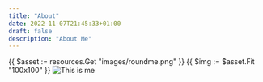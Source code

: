 ```yaml
---
title: "About"
date: 2022-11-07T21:45:33+01:00
draft: false
description: "About Me" 
---
```



{{ $asset := resources.Get "images/roundme.png" }}
{{ $img := $asset.Fit "100x100" }}
<img alt="This is me" src="{{ $img.RelPermalink }}" />


<!-- {{<figure src="/roundme.png" alt="This is how I look like" position="center" style="border-radius: 8px; height: 10px; width:10px;">}} -->

